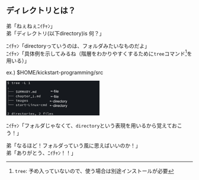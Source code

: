 ## ディレクトリとは？
弟「ねぇねぇﾆｲﾁｬﾝ」  
弟「ディレクトリ(以下directory)is 何？」  

ﾆｲﾁｬﾝ「directoryっていうのは、フォルダみたいなものだよ」  
ﾆｲﾁｬﾝ「具体例を示してみるね（階層をわかりやすくするために`tree`コマンド[^1]を用いる）」  

ex.) $HOME/kickstart-programming/src

<img src="../images/dir.png" width=50%>

ﾆｲﾁｬﾝ「フォルダじゃなくて、`directory`という表現を用いるから覚えておこう！」  

弟「なるほど！フォルダっていう風に思えばいいのか！」  
弟「ありがとう、ﾆｲﾁｬﾝ！！」  

[^1]: `tree`: 予め入っていないので、使う場合は別途インストールが必要  
